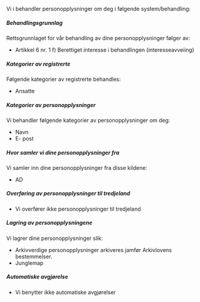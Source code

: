<!-- title: Interne kurs via Junglemap -->


  

Vi i behandler personopplysninger om deg i følgende system/behandling:

  

##### Behandlingsgrunnlag

Rettsgrunnlaget for vår behandling av dine personopplysninger følger av:

*   Artikkel 6 nr. 1 f) Berettiget interesse i behandlingen (interesseavveiing)

##### Kategorier av registrerte

Følgende kategorier av registrerte behandles:

*   Ansatte

##### Kategorier av personopplysninger

Vi behandler følgende kategorier av personopplysninger om deg:

*   Navn
*   E- post

##### Hvor samler vi dine personopplysninger fra

Vi samler inn dine personopplysninger fra disse kildene:

*   AD

##### Overføring av personopplysninger til tredjeland

*   Vi overfører ikke personopplysninger til tredjeland

##### Lagring av personopplysningene

Vi lagrer dine personopplysninger slik:

*   Arkivverdige personopplysninger arkiveres jamfør Arkivlovens bestemmelser.
*   Junglemap

##### Automatiske avgjørelse

*   Vi benytter ikke automatiske avgjørelser